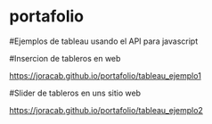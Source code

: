 # portafolio

#Ejemplos de tableau usando el API para javascript

#Insercion de tableros en web

https://joracab.github.io/portafolio/tableau_ejemplo1

#Slider de tableros en uns sitio web

https://joracab.github.io/portafolio/tableau_ejemplo2

